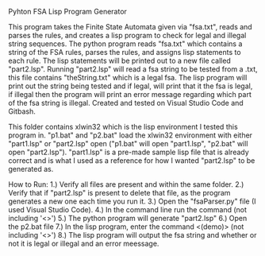 Pyhton FSA Lisp Program Generator

This program takes the Finite State Automata given via "fsa.txt", reads and parses the rules, and creates
a lisp program to check for legal and illegal string sequences. The python program reads "fsa.txt" which contains
a string of the FSA rules, parses the rules, and assigns lisp statements to each rule. The lisp statements will be
printed out to a new file called "part2.lsp". Running "part2.lsp" will read a fsa string to be tested from a .txt,
this file contains "theString.txt" which is a legal fsa. The lisp program will print out the string being tested and
if legal, will print that it the fsa is legal, if illegal then the program will print an error message regarding which
part of the fsa string is illegal. Created and tested on Visual Studio Code and Gitbash.

This folder contains xlwin32 which is the lisp environment I tested this program in. "p1.bat" and "p2.bat" load the xlwin32
environment with either "part1.lsp" or "part2.lsp" open ("p1.bat" will open "part1.lsp", "p2.bat" will open "part2.lsp"). "part1.lsp"
is a pre-made sample lisp file that is already correct and is what I used as a reference for how I wanted "part2.lsp" to be generated
as.

How to Run:
1.) Verify all files are present and within the same folder.
2.) Verify that if "part2.lsp" is present to delete that file, as the program generates a new one each time you run it.
3.) Open the "fsaParser.py" file (I used Visual Studio Code).
4.) In the command line run the command <python3 fsaParser.py fsa.txt> (not including '<>')
5.) The python program will generate "part2.lsp"
6.) Open the p2.bat file
7.) In the lisp program, enter the command <(demo)> (not including '<>')
8.) The lisp program will output the fsa string and whether or not it is legal or illegal and an error meessage.
